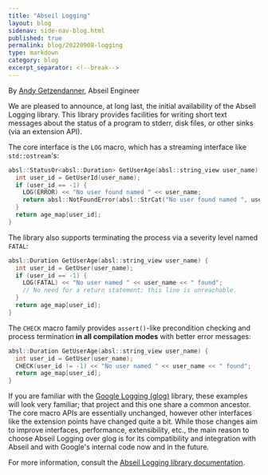 ```yaml
---
title: "Abseil Logging"
layout: blog
sidenav: side-nav-blog.html
published: true
permalink: blog/20220908-logging
type: markdown
category: blog
excerpt_separator: <!--break-->
---
```

By [Andy Getzendanner](mailto:durandal@google.com), Abseil Engineer

We are pleased to announce, at long last, the initial availability of the Abseil
Logging library.  This library provides facilities for writing short text
messages about the status of a program to stderr, disk files, or other sinks
(via an extension API).

The core interface is the `LOG` macro, which has a streaming interface like
`std::ostream`'s:
```cpp
absl::StatusOr<absl::Duration> GetUserAge(absl::string_view user_name) {
  int user_id = GetUserId(user_name);
  if (user_id == -1) {
    LOG(ERROR) << "No user found named " << user_name;
    return absl::NotFoundError(absl::StrCat("No user found named ", user_name));
  }
  return age_map[user_id];
}
```

The library also supports terminating the process via a severity level named
`FATAL`:
```cpp
absl::Duration GetUserAge(absl::string_view user_name) {
  int user_id = GetUser(user_name);
  if (user_id == -1) {
    LOG(FATAL) << "No user named " << user_name << " found";
    // No need for a return statement; this line is unreachable.
  }
  return age_map[user_id];
}
```

The `CHECK` macro family provides `assert()`-like precondition checking and
process termination **in all compilation modes** with better error messages:
```cpp
absl::Duration GetUserAge(absl::string_view user_name) {
  int user_id = GetUser(user_name);
  CHECK(user_id != -1) << "No user named " << user_name << " found";
  return age_map[user_id];
}
```

<!--break-->

If you are familiar with the
[Google Logging (glog)](https://github.com/google/glog) library, these examples
will look very familiar; that project and this one share a common ancestor.  The
core macro APIs are essentially unchanged, however other interfaces like the
extension points have changed quite a bit.  While those changes aim to improve
interfaces, performance, extensibility, etc., the main reason to choose Abseil
Logging over glog is for its compatibility and integration with Abseil and with
Google's internal code now and in the future.

For more information, consult the
[Abseil Logging library documentation][abseil-logging].

[abseil-logging]: /docs/cpp/guides/logging
